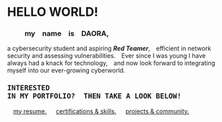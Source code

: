 # HELLO WORLD!
### &emsp; &emsp; my&emsp;name&emsp;is&emsp;DAORA,
a cybersecurity student and aspiring ***Red Teamer***,&emsp;efficient in network security and assessing vulnerabilities.&emsp;Ever since I was young I have always had a knack for technology,&emsp;and now look forward to integrating myself into our ever-growing cyberworld.

### <pre>INTERESTED IN MY PORTFOLIO? &emsp;THEN TAKE A LOOK BELOW!</pre>
&emsp;[my resume.](https://github.com/zaunite/portfolio/blob/e27dd523a2339f8eb79b49d92c45e6e419fccc58/RESUME.pdf) &emsp; [certifications & skills.](https://github.com/zaunite/portfolio/blob/4718f915b957c4fc3d386ef39ecd10547bef8722/skills_and_certs.md) &emsp; [projects & community.](https://github.com/zaunite/portfolio/blob/e43968c36d3fd5c522762f7b7a9042dd0a32df9f/involvement.md)
